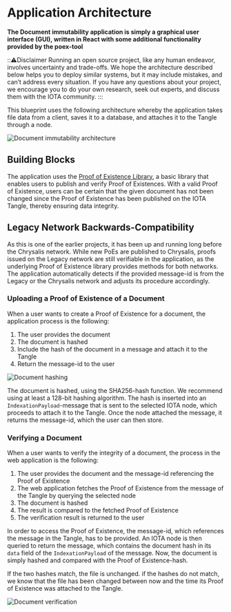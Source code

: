 # Application Architecture

**The Document immutability application is simply a graphical user interface (GUI), written in React with some additional functionality provided by the poex-tool**

:::warning:Disclaimer
Running an open source project, like any human endeavor, involves uncertainty and trade-offs. We hope the architecture described below helps you to deploy similar systems, but it may include mistakes, and can’t address every situation. If you have any questions about your project, we encourage you to do your own research, seek out experts, and discuss them with the IOTA community.
:::

This blueprint uses the following architecture whereby the application takes file data from a client, saves it to a database, and attaches it to the Tangle through a node.

![Document immutability architecture](/img/blueprints/document-immutability-architecture.png)

## Building Blocks

The application uses the [Proof of Existence Library](https://www.npmjs.com/package/@iota/poex-tool), a basic library that enables users to publish and verify Proof of Existences. With a valid Proof of Existence, users can be certain that the given document has not been changed since the Proof of Existence has been published on the IOTA Tangle, thereby ensuring data integrity.

## Legacy Network Backwards-Compatibility

As this is one of the earlier projects, it has been up and running long before the Chrysalis network. While new PoEs are published to Chrysalis, proofs issued on the Legacy network are still verifiable in the application, as the underlying Proof of Existence library provides methods for both networks.
The application automatically detects if the provided message-id is from the Legacy or the Chrysalis network and adjusts its procedure accordingly.

### Uploading a Proof of Existence of a Document

When a user wants to create a Proof of Existence for a document, the application process is the following:

1. The user provides the document 
2. The document is hashed
3. Include the hash of the document in a message and attach it to the Tangle
4. Return the message-id to the user

![Document hashing](/img/blueprints/document-immutability-signing.png)

The document is hashed, using the SHA256-hash function. We recommend using at least a 128-bit hashing algorithm.
The hash is inserted into an `IndexationPayload`-message that is sent to the selected IOTA node, which proceeds to attach it to the Tangle. Once the node attached the message, it returns the message-id, which the user can then store.

### Verifying a Document

When a user wants to verify the integrity of a document, the process in the web application is the following:

1. The user provides the document and the message-id referencing the Proof of Existence
2. The web application fetches the Proof of Existence from the message of the Tangle by querying the selected node
3. The document is hashed 
4. The result is compared to the fetched Proof of Existence
5. The verification result is returned to the user

In order to access the Proof of Existence, the message-id, which references the message in the Tangle, has to be provided.
An IOTA node is then queried to return the message, which contains the document hash in its `data` field of the `IndexationPayload` of the message.
Now, the document is simply hashed and compared with the Proof of Existence-hash.

If the two hashes match, the file is unchanged.
if the hashes do not match, we know that the file has been changed between now and the time its Proof of Existence was attached to the Tangle.

![Document verification](/img/blueprints/document-immutability-verification.png)
